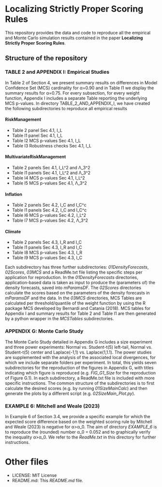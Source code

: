 # Localizing Strictly Proper Scoring Rules

This repository provides the data and code to reproduce all the empirical and Monte Carlo simulation results contained in the paper **Localizing Strictly Proper Scoring Rules**.


## Structure of the repository

### TABLE 2 and APPENDIX I: Empirical Studies
In Table 2 of Section 4, we present summary results on differences in Model Confidence Set (MCS) cardinality for α=0.90 and in Table I1 we display the summary results for α=0.75. For every subsection, for every weight function, Appendix I includes a separate Table reporting the underlying MCS p-values. In directory TABLE_2_AND_APPENDIX_I, we have created the following subdirectories to reproduce all empirical results

#### RiskManagement
- Table 2 panel Sec 4.1, I_L 
- Table I1 panel Sec 4.1, I_L
- Table I2 MCS p-values Sec 4.1, I_L
- Table I3 Robustness checks Sec 4.1, I_L

#### MultivariateRiskManagement
- Table 2 panels Sec 4.1, I_L^2 and Λ_3^2
- Table I1 panels Sec 4.1, I_L^2 and Λ_3^2
- Table I4 MCS p-values Sec 4.1, I_L^2
- Table I5 MCS p-values Sec 4.1, Λ_3^2

#### Inflation
- Table 2 panels Sec 4.2, I_C and I_C^c
- Table I1 panels Sec 4.2, I_C and I_C^c
- Table I6 MCS p-values Sec 4.2, I_L^2
- Table I7 MCS p-values Sec 4.2, Λ_3^2

#### Climate
- Table 2 panels Sec 4.3, I_R and I_C
- Table I1 panels Sec 4.3, I_R and I_C
- Table I8 MCS p-values Sec 4.3, I_R
- Table I9 MCS p-values Sec 4.3, I_C

Each subdirectory has three further subdirectories: *01DensityForecasts*, *02Scores*, *03MCS* and a ReadMe.txt file listing the specific steps per application for reproduction. In the *01DensityForecasts* directories, application-based data is taken as input to produce the (parameters of) the density forecasts, saved into *mParamsDF*. The *02Scores* directories calculate the scores based on the parameters of the density forecasts in *mParamsDF* and the data. In the *03MCS* directories, MCS Tables are calculated per threshold/quantile of the weight function by using the R package MCS developed by Bernardi and Catania (2018). MCS tables for Appendix I and summary results for Table 2 and Table I1 are then generated by a python wrapper in the *MCSTables* subdirectories. 

### APPENDIX G: Monte Carlo Study
The Monte Carlo Study detailed in Appendix G includes a size experiment and three power experiments: Normal vs. Student-t(5) left-tail, Normal vs. Student-t(5) center and Laplace(-1,1) vs. Laplace(1,1.1). The power studies are supplemented with the analysis of the associated local divergences, for which we include separate folders per experiment. In total, this yields seven subdirectories for the reproduction of the figures in Appendix G, with titles indicating which figure is reproduced (e.g. *FIG_G1_Size* for the reproduction of Figure G.1). In each subdirectory, a ReadMe.txt file is included with more specific instructions. The common structure of the subdirectories is to first calculate the desired scores (e.g. by running *01SizeMainCalc*) and then generate the plots by a different script (e.g. *02SizeMain_Plot.py*).

### EXAMPLE 6: Mitchell and Weale (2023)
In Example 6 of Section 3.4, we provide a specific example for which the expected score difference based on the weighted scoring rule by Mitchell and Weale (2023) is negative for α>α_0. The aim of directory *EXAMPLE_6* is to reproduce the (rounded) number α_0 = 0.052 and to graphically verify the inequality α>α_0. We refer to the *ReadMe.txt* in this directory for further instructions.

# Other files
- LICENSE: MIT License
- README.md: This *README.md* file.






